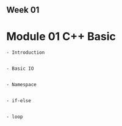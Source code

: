 ## Week 01 
# Module 01 C++ Basic 
    - Introduction 


    - Basic IO 


    - Namespace 


    - if-else


    - loop 